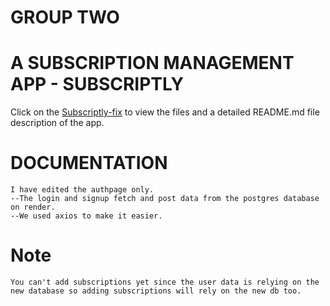 # GROUP TWO

# A SUBSCRIPTION MANAGEMENT APP - SUBSCRIPTLY

Click on the [Subscriptly-fix](./Subscriptly-fix) to view the files and a detailed README.md file description of the app.

# DOCUMENTATION
    I have edited the authpage only.
    --The login and signup fetch and post data from the postgres database on render.
    --We used axios to make it easier.

# Note
    You can't add subscriptions yet since the user data is relying on the new database so adding subscriptions will rely on the new db too.
    



